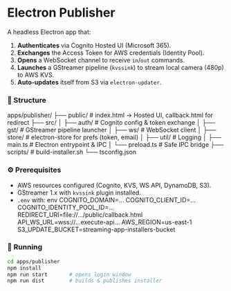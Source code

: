 # Electron Publisher

A headless Electron app that:

1. **Authenticates** via Cognito Hosted UI (Microsoft 365).  
2. **Exchanges** the Access Token for AWS credentials (Identity Pool).  
3. **Opens** a WebSocket channel to receive `in`/`out` commands.  
4. **Launches** a GStreamer pipeline (`kvssink`) to stream local camera (480p) to AWS KVS.  
5. **Auto-updates** itself from S3 via `electron-updater`.

### 📁 Structure

apps/publisher/
├── public/             # index.html → Hosted UI, callback.html for redirect
├── src/
│   ├── auth/           # Cognito config & token exchange
│   ├── gst/            # GStreamer pipeline launcher
│   ├── ws/             # WebSocket client
│   ├── store/          # electron-store for prefs (token, email)
│   ├── util/           # Logging
│   ├── main.ts         # Electron entrypoint & IPC
│   └── preload.ts      # Safe IPC bridge
├── scripts/            # build-installer.sh
└── tsconfig.json


### ⚙️ Prerequisites

- AWS resources configured (Cognito, KVS, WS API, DynamoDB, S3).  
- GStreamer 1.x with `kvssink` plugin installed.  
- `.env` with:
 env
  COGNITO_DOMAIN=...
  COGNITO_CLIENT_ID=...
  COGNITO_IDENTITY_POOL_ID=...
  REDIRECT_URI=file://.../public/callback.html
  API_WS_URL=wss://...execute-api...
  AWS_REGION=us-east-1
  S3_UPDATE_BUCKET=streaming-app-installers-bucket

### 🚀 Running

```bash
cd apps/publisher
npm install
npm run start       # opens login window
npm run dist        # builds & publishes installer
```
